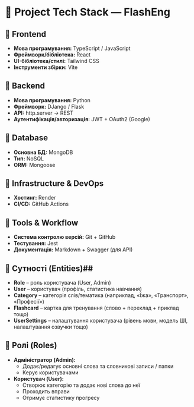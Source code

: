 # 📌 Project Tech Stack — FlashEng

## 🔹 Frontend

- **Мова програмування:** TypeScript / JavaScript
- **Фреймворк/бібліотека:** React
- **UI-бібліотека/стилі:** Tailwind CSS
- **Інструменти збірки:** Vite

## 🔹 Backend

- **Мова програмування:** Python
- **Фреймворк:** DJango / Flask
- **API:** http.server -> REST
- **Аутентифікація/авторизація:** JWT + OAuth2 (Google)

## 🔹 Database

- **Основна БД:** MongoDB
- **Тип:** NoSQL
- **ORM:** Mongoose

## 🔹 Infrastructure & DevOps

- **Хостинг:** Render
- **CI/CD:** GitHub Actions

## 🔹 Tools & Workflow

- **Система контролю версій:** Git + GitHub
- **Тестування:** Jest
- **Документація:** Markdown + Swagger (для API)

## 🔹 Сутності (Entities)##

- **Role** – роль користувача (User, Admin)
- **User** – користувач (профіль, статистика навчання)
- **Category** – категорія слів/тематика (наприклад, «Їжа», «Транспорт», «Професії»)
- **Flashcard** – картка для тренування (слово + переклад + приклад тощо)
- **UserSettings** – налаштування користувача (рівень мови, модель ШІ, налаштування озвучки тощо)

## 🔹 Ролі (Roles)

- **Адміністратор (Admin):**
  - Додає/редагує основні слова та словникові записи / папки
  - Керує користувачами
- **Користувач (User):**
  - Створює категорію та додає нові слова до неї
  - Проходить вправи
  - Отримує статистику прогресу
